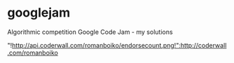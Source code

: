 googlejam
=========

Algorithmic competition Google Code Jam - my solutions

"!http://api.coderwall.com/romanboiko/endorsecount.png!":http://coderwall.com/romanboiko
